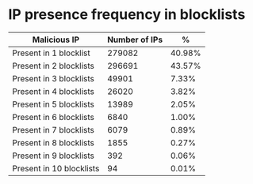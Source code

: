 # IP presence frequency in blocklists
| Malicious IP | Number of IPs | % |
|----|----|----|
| Present in 1 blocklist | 279082 | 40.98% |
| Present in 2 blocklists | 296691 | 43.57% |
| Present in 3 blocklists | 49901 | 7.33% |
| Present in 4 blocklists | 26020 | 3.82% |
| Present in 5 blocklists | 13989 | 2.05% |
| Present in 6 blocklists | 6840 | 1.00% |
| Present in 7 blocklists | 6079 | 0.89% |
| Present in 8 blocklists | 1855 | 0.27% |
| Present in 9 blocklists | 392 | 0.06% |
| Present in 10 blocklists | 94 | 0.01% |
